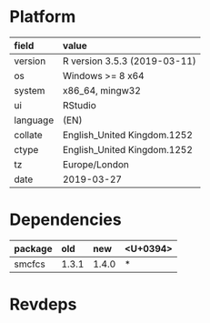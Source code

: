# Platform

|field    |value                        |
|:--------|:----------------------------|
|version  |R version 3.5.3 (2019-03-11) |
|os       |Windows >= 8 x64             |
|system   |x86_64, mingw32              |
|ui       |RStudio                      |
|language |(EN)                         |
|collate  |English_United Kingdom.1252  |
|ctype    |English_United Kingdom.1252  |
|tz       |Europe/London                |
|date     |2019-03-27                   |

# Dependencies

|package |old   |new   |<U+0394>  |
|:-------|:-----|:-----|:--|
|smcfcs  |1.3.1 |1.4.0 |*  |

# Revdeps

